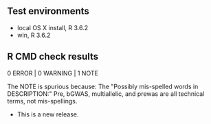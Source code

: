 ## Test environments
* local OS X install, R 3.6.2
* win, R 3.6.2

## R CMD check results
0 ERROR | 0 WARNING | 1 NOTE

The NOTE is spurious because:
The "Possibly mis-spelled words in DESCRIPTION:" Pre, bGWAS, multiallelic, and 
prewas are all technical terms, not mis-spellings. 

* This is a new release.
